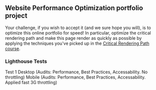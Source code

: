 ## Website Performance Optimization portfolio project

Your challenge, if you wish to accept it (and we sure hope you will), is to optimize this online portfolio for speed! In particular, optimize the critical rendering path and make this page render as quickly as possible by applying the techniques you've picked up in the [Critical Rendering Path course](https://www.udacity.com/course/ud884).

### Lighthouse Tests
Test 1
  Desktop (Audits: Performance, Best Practices, Accessability. No throttling)
  Mobile (Audits: Performance, Best Practices, Accessability. Applied fast 3G throttling)